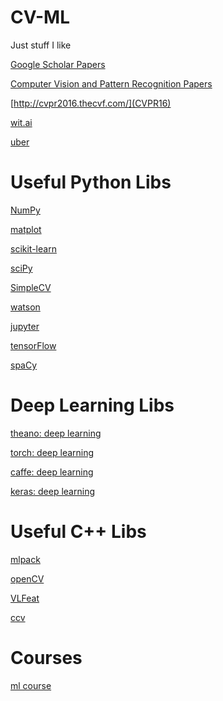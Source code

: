 # CV-ML
Just stuff I like 

[Google Scholar Papers](https://scholar.google.com/citations?view_op=top_venues&hl=en&vq=eng_computervisionpatternrecognition)

[Computer Vision and Pattern Recognition Papers](https://arxiv.org/list/cs.CV/recent)

[http://cvpr2016.thecvf.com/](CVPR16)

[wit.ai](https://wit.ai/docs)

[uber](http://eng.uber.com/)
<!-- Libraries  -->

# Useful Python Libs
[NumPy](http://www.numpy.org/)

[matplot](http://matplotlib.org/)

[scikit-learn](http://scikit-learn.org/stable/)

[sciPy](http://www.scipy.org/)

[SimpleCV](http://simplecv.org/)

[watson](http://www.ibm.com/watson/developercloud/visual-recognition.html)

[jupyter](http://jupyter.org/)

[tensorFlow](https://www.tensorflow.org/)

[spaCy](https://explosion.ai/blog/spacy-deep-learning-keras)


# Deep Learning Libs
[theano: deep learning](http://deeplearning.net/software/theano/)

[torch: deep learning](http://torch.ch/)

[caffe: deep learning](http://caffe.berkeleyvision.org/installation.html)

[keras: deep learning](https://keras.io/)

# Useful C++ Libs
[mlpack](http://www.mlpack.org/)

[openCV](http://opencv.org/)

[VLFeat](http://www.vlfeat.org/)

[ccv](http://libccv.org/)

<!-- courses --> 
# Courses 
[ml course](https://www.cs.ox.ac.uk/people/nando.defreitas/machinelearning/)
